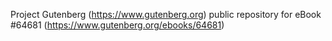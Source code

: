Project Gutenberg (https://www.gutenberg.org) public repository for eBook #64681 (https://www.gutenberg.org/ebooks/64681)
